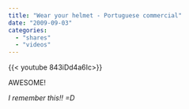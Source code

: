 ```yaml
---
title: "Wear your helmet - Portuguese commercial"
date: "2009-09-03"
categories:
  - "shares"
  - "videos"
---
```


<div style="width: 70vw;">{{< youtube 843iDd4a6Ic>}}</div>

AWESOME!

_I remember this!! =D_
